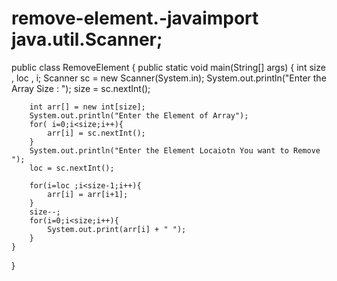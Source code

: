 # remove-element.-javaimport java.util.Scanner;

public class RemoveElement {
    public static void main(String[] args) {
        int size , loc , i;
        Scanner sc = new Scanner(System.in);
        System.out.println("Enter the Array Size : ");
        size = sc.nextInt();

        int arr[] = new int[size];
        System.out.println("Enter the Element of Array");
        for( i=0;i<size;i++){
            arr[i] = sc.nextInt();
        }
        System.out.println("Enter the Element Locaiotn You want to Remove ");
        loc = sc.nextInt();

        for(i=loc ;i<size-1;i++){
            arr[i] = arr[i+1];
        }
        size--;
        for(i=0;i<size;i++){
            System.out.print(arr[i] + " ");
        }
    }
}
